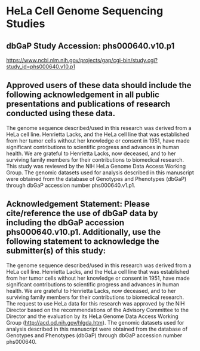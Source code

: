 


#	HeLa Cell Genome Sequencing Studies

##	dbGaP Study Accession: phs000640.v10.p1

https://www.ncbi.nlm.nih.gov/projects/gap/cgi-bin/study.cgi?study_id=phs000640.v10.p1










##	Approved users of these data should include the following acknowledgement in all public presentations and publications of research conducted using these data.

The genome sequence described/used in this research was derived from a HeLa cell line. Henrietta Lacks, and the HeLa cell line that was established from her tumor cells without her knowledge or consent in 1951, have made significant contributions to scientific progress and advances in human health. We are grateful to Henrietta Lacks, now deceased, and to her surviving family members for their contributions to biomedical research. This study was reviewed by the NIH HeLa Genome Data Access Working Group. The genomic datasets used for analysis described in this manuscript were obtained from the database of Genotypes and Phenotypes (dbGaP) through dbGaP accession number phs000640.v1.p1.

##	Acknowledgement Statement: Please cite/reference the use of dbGaP data by including the dbGaP accession phs000640.v10.p1. Additionally, use the following statement to acknowledge the submitter(s) of this study:

The genome sequence described/used in this research was derived from a HeLa cell line. Henrietta Lacks, and the HeLa cell line that was established from her tumor cells without her knowledge or consent in 1951, have made significant contributions to scientific progress and advances in human health. We are grateful to Henrietta Lacks, now deceased, and to her surviving family members for their contributions to biomedical research. The request to use HeLa data for this research was approved by the NIH Director based on the recommendations of the Advisory Committee to the Director and the evaluation by its HeLa Genome Data Access Working Group (http://acd.od.nih.gov/hlgda.htm). The genomic datasets used for analysis described in this manuscript were obtained from the database of Genotypes and Phenotypes (dbGaP) through dbGaP accession number phs000640.






